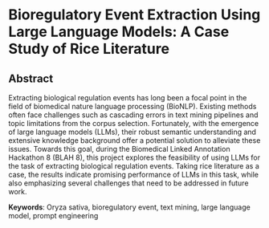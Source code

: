 

# Bioregulatory Event Extraction Using Large Language Models: A Case Study of Rice Literature


## Abstract
Extracting biological regulation events has long been a focal point in the field of biomedical nature language processing (BioNLP). Existing methods often face challenges such as cascading errors in text mining pipelines and topic limitations from the corpus selection. Fortunately, with the emergence of large language models (LLMs), their robust semantic understanding and extensive knowledge background offer a potential solution to alleviate these issues. Towards this goal, during the Biomedical Linked Annotation Hackathon 8 (BLAH 8), this project explores the feasibility of using LLMs for the task of extracting biological regulation events. Taking rice literature as a case, the results indicate promising performance of LLMs in this task, while also emphasizing several challenges that need to be addressed in future work.

**Keywords**: Oryza sativa, bioregulatory event, text mining, large language model, prompt engineering
